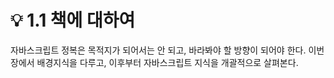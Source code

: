 # 💡 1.1 책에 대하여

자바스크립트 정복은 목적지가 되어서는 안 되고, 바라봐야 할 방향이 되어야 한다. 이번 장에서 배경지식을 다루고, 이후부터 자바스크립트 지식을 개괄적으로 살펴본다.
